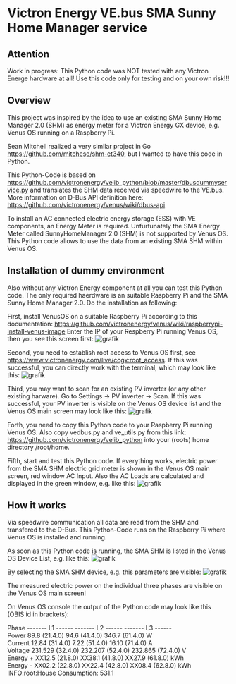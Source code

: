 # Victron Energy VE.bus SMA Sunny Home Manager service

## Attention

Work in progress: This Python code was NOT tested with any Victron Energe hardware at all! Use this code only for testing and on your own risk!!! 

## Overview

This project was inspired by the idea to use an existing SMA Sunny Home Manager 2.0 (SHM) as energy meter for a Victron Energy GX device, e.g. Venus OS running on a Raspberry Pi.

Sean Mitchell realized a very similar project in Go https://github.com/mitchese/shm-et340, but I wanted to have this code in Python.

This Python-Code is based on https://github.com/victronenergy/velib_python/blob/master/dbusdummyservice.py and translates the SHM data received via speedwire to the VE.bus. More information on D-Bus API definition here: https://github.com/victronenergy/venus/wiki/dbus-api

To install an AC connected electric energy storage (ESS) with VE components, an Energy Meter is required. Unfurtunately the SMA Energy Meter called SunnyHomeManager 2.0 (SHM) is not supported by Venus OS. This Python code allows to use the data from an existing SMA SHM within Venus OS.

## Installation of dummy environment

Also without any Victron Energy component at all you can test this Python code. The only required haerdware is an suitable Raspberry Pi and the SMA Sunny Home Manager 2.0. Do the installation as following:

First, install VenusOS on a suitable Raspberry Pi according to this documentation: https://github.com/victronenergy/venus/wiki/raspberrypi-install-venus-image
Enter the IP of your Respberry Pi running Venus OS, then you see this screen first:
![grafik](https://user-images.githubusercontent.com/99689771/172068270-8edd7571-ba87-4058-ad5e-717005e8a3e4.png)

Second, you need to establish root access to Venus OS first, see https://www.victronenergy.com/live/ccgx:root_access. If this was successful, you can directly work with the terminal, which may look like this:
![grafik](https://user-images.githubusercontent.com/99689771/172068413-b32dc07e-ddc8-41b7-a9d0-e18b993ee456.png)

Third, you may want to scan for an existing PV inverter (or any other existing harware). Go to Settings -> PV inverter -> Scan. If this was successful, your PV inverter is visible on the Venus OS device list and the Venus OS main screen may look like this:
![grafik](https://user-images.githubusercontent.com/99689771/172179033-5d211217-5d94-479f-961e-b042b2eee04b.png)

Forth, you need to copy this Python code to your Raspberry Pi running Venus OS. Also copy vedbus.py and ve_utils.py from this link: https://github.com/victronenergy/velib_python into your (roots) home directory /root/home. 

Fifth, start and test this Python code. If everything works, electric power from the SMA SHM electric grid meter is shown in the Venus OS main screen, red window AC Input. Also the AC Loads are calculated and displayed in the green window, e.g. like this:
![grafik](https://user-images.githubusercontent.com/99689771/172180161-d3f181e0-1fad-4c67-b23d-f95d5472e883.png)

## How it works

Via speedwire communication all data are read from the SHM and transfered to the D-Bus. This Python-Code runs on the Raspberry Pi where Venus OS is installed and running. 

As soon as this Python code is running, the SMA SHM is listed in the Venus OS Device List, e.g. like this:
![grafik](https://user-images.githubusercontent.com/99689771/172181418-8fe93226-d594-482e-9734-b62cdc7a41ae.png)

By selecting the SMA SHM device, e.g. this parameters are visible: 
![grafik](https://user-images.githubusercontent.com/99689771/172180408-aee7bfd6-809f-4100-bc0d-a558abf16c44.png)

The measured electric power on the individual three phases are visible on the Venus OS main screen!

On Venus OS console the output of the Python code may look like this (OBIS id in brackets):

Phase      ------- L1 ------ ------- L2 ------ ------- L3 ------<br>
Power         89.8 (21.4.0)     94.6 (41.4.0)    346.7 (61.4.0) W<br>
Current      12.84 (31.4.0)     7.22 (51.4.0)    16.10 (71.4.0) A<br>
Voltage    231.529 (32.4.0)  232.207 (52.4.0)  232.865 (72.4.0) V<br>
Energy +    XX12.5 (21.8.0)   XX38.1 (41.8.0)   XX27.9 (61.8.0) kWh<br>
Energy -    XX02.2 (22.8.0)   XX22.4 (42.8.0)   XX08.4 (62.8.0) kWh<br>
INFO:root:House Consumption: 531.1
